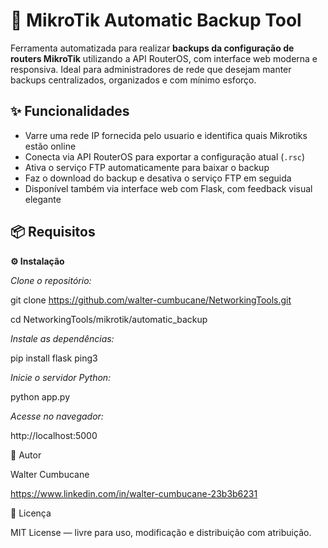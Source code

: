# 🔄 MikroTik Automatic Backup Tool

Ferramenta automatizada para realizar **backups da configuração de routers MikroTik** utilizando a API RouterOS, com interface web moderna e responsiva. Ideal para administradores de rede que desejam manter backups centralizados, organizados e com mínimo esforço.

## ✨ Funcionalidades

- Varre uma rede IP fornecida pelo usuario e identifica quais Mikrotiks estão online
- Conecta via API RouterOS para exportar a configuração atual (`.rsc`)
- Ativa o serviço FTP automaticamente para baixar o backup
- Faz o download do backup e desativa o serviço FTP em seguida
- Disponível também via interface web com Flask, com feedback visual elegante

## 📦 Requisitos

**⚙️ Instalação**

_Clone o repositório:_

git clone https://github.com/walter-cumbucane/NetworkingTools.git

cd NetworkingTools/mikrotik/automatic_backup

_Instale as dependências:_

pip install flask ping3

_Inicie o servidor Python:_

python app.py

_Acesse no navegador:_

http://localhost:5000


🙋 Autor

Walter Cumbucane

https://www.linkedin.com/in/walter-cumbucane-23b3b6231



📄 Licença

MIT License — livre para uso, modificação e distribuição com atribuição.



